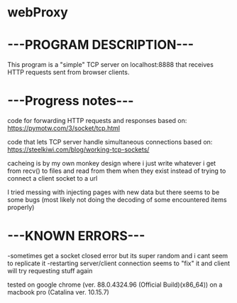 # webProxy

# ---PROGRAM DESCRIPTION---
This program is a "simple" TCP server on localhost:8888 that receives HTTP requests sent
from browser clients.

# ---Progress notes---
code for forwarding HTTP requests and responses based on: 
https://pymotw.com/3/socket/tcp.html

code that lets TCP server handle simultaneous connections based on:
https://steelkiwi.com/blog/working-tcp-sockets/

cacheing is by my own monkey design where i just write whatever i get from recv() to files and read
from them when they exist instead of trying to connect a client socket to a url

I tried messing with injecting pages with new data but there seems to be some bugs
(most likely not doing the decoding of some encountered items properly)

# ---KNOWN ERRORS---
-sometimes get a socket closed error but its super random and i cant seem to replicate it
-restarting server/client connection seems to "fix" it and client will try requesting stuff again

tested on google chrome (ver. 88.0.4324.96 (Official Build)(x86_64)) on a macbook pro (Catalina ver. 10.15.7)

